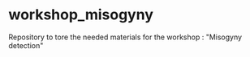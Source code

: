# workshop_misogyny
Repository to tore the needed materials for the workshop : "Misogyny detection"
